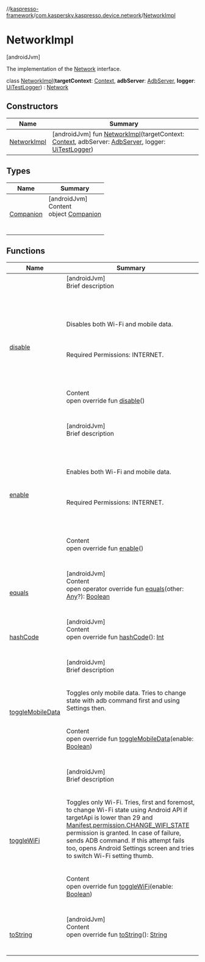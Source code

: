 //[kaspresso-framework](../../index.md)/[com.kaspersky.kaspresso.device.network](../index.md)/[NetworkImpl](index.md)



# NetworkImpl  
 [androidJvm] 

The implementation of the [Network](../-network/index.md) interface.

class [NetworkImpl](index.md)(**targetContext**: [Context](https://developer.android.com/reference/kotlin/android/content/Context.html), **adbServer**: [AdbServer](../../com.kaspersky.kaspresso.device.server/-adb-server/index.md), **logger**: [UiTestLogger](../../com.kaspersky.kaspresso.logger/-ui-test-logger/index.md)) : [Network](../-network/index.md)   


## Constructors  
  
|  Name|  Summary| 
|---|---|
| [NetworkImpl](-network-impl.md)|  [androidJvm] fun [NetworkImpl](-network-impl.md)(targetContext: [Context](https://developer.android.com/reference/kotlin/android/content/Context.html), adbServer: [AdbServer](../../com.kaspersky.kaspresso.device.server/-adb-server/index.md), logger: [UiTestLogger](../../com.kaspersky.kaspresso.logger/-ui-test-logger/index.md))   <br>


## Types  
  
|  Name|  Summary| 
|---|---|
| [Companion](-companion/index.md)| [androidJvm]  <br>Content  <br>object [Companion](-companion/index.md)  <br><br><br>


## Functions  
  
|  Name|  Summary| 
|---|---|
| [disable](disable.md)| [androidJvm]  <br>Brief description  <br><br><br><br><br>Disables both Wi-Fi and mobile data.<br><br><br><br>Required Permissions: INTERNET.<br><br><br><br>  <br>Content  <br>open override fun [disable](disable.md)()  <br><br><br>
| [enable](enable.md)| [androidJvm]  <br>Brief description  <br><br><br><br><br>Enables both Wi-Fi and mobile data.<br><br><br><br>Required Permissions: INTERNET.<br><br><br><br>  <br>Content  <br>open override fun [enable](enable.md)()  <br><br><br>
| [equals](https://kotlinlang.org/api/latest/jvm/stdlib/kotlin/-any/equals.html)| [androidJvm]  <br>Content  <br>open operator override fun [equals](https://kotlinlang.org/api/latest/jvm/stdlib/kotlin/-any/equals.html)(other: [Any](https://kotlinlang.org/api/latest/jvm/stdlib/kotlin/-any/index.html)?): [Boolean](https://kotlinlang.org/api/latest/jvm/stdlib/kotlin/-boolean/index.html)  <br><br><br>
| [hashCode](https://kotlinlang.org/api/latest/jvm/stdlib/kotlin/-any/hash-code.html)| [androidJvm]  <br>Content  <br>open override fun [hashCode](https://kotlinlang.org/api/latest/jvm/stdlib/kotlin/-any/hash-code.html)(): [Int](https://kotlinlang.org/api/latest/jvm/stdlib/kotlin/-int/index.html)  <br><br><br>
| [toggleMobileData](toggle-mobile-data.md)| [androidJvm]  <br>Brief description  <br><br><br>Toggles only mobile data. Tries to change state with adb command first and using Settings then.<br><br>  <br>Content  <br>open override fun [toggleMobileData](toggle-mobile-data.md)(enable: [Boolean](https://kotlinlang.org/api/latest/jvm/stdlib/kotlin/-boolean/index.html))  <br><br><br>
| [toggleWiFi](toggle-wi-fi.md)| [androidJvm]  <br>Brief description  <br><br><br>Toggles only Wi-Fi. Tries, first and foremost, to change Wi-Fi state using Android API if targetApi is lower than 29 and [Manifest.permission.CHANGE_WIFI_STATE](https://developer.android.com/reference/kotlin/android/Manifest.permission.html#change_wifi_state) permission is granted. In case of failure, sends ADB command. If this attempt fails too, opens Android Settings screen and tries to switch Wi-Fi setting thumb.<br><br>  <br>Content  <br>open override fun [toggleWiFi](toggle-wi-fi.md)(enable: [Boolean](https://kotlinlang.org/api/latest/jvm/stdlib/kotlin/-boolean/index.html))  <br><br><br>
| [toString](https://kotlinlang.org/api/latest/jvm/stdlib/kotlin/-any/to-string.html)| [androidJvm]  <br>Content  <br>open override fun [toString](https://kotlinlang.org/api/latest/jvm/stdlib/kotlin/-any/to-string.html)(): [String](https://kotlinlang.org/api/latest/jvm/stdlib/kotlin/-string/index.html)  <br><br><br>

